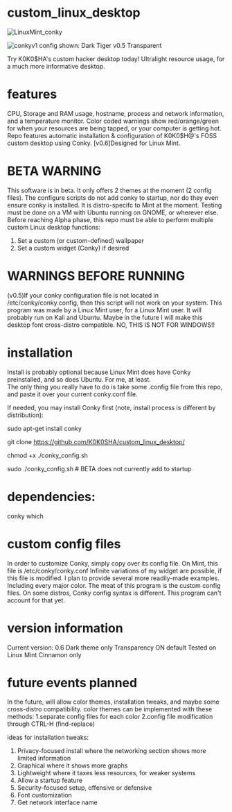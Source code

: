 # custom_linux_desktop
![LinuxMint_conky](https://user-images.githubusercontent.com/92905002/180729486-7de75293-16da-42f0-9621-8d48ce0909a8.png)

![conkyv1](https://user-images.githubusercontent.com/92905002/180728590-d1e7c4d8-1def-41a6-8589-752cdda7b294.png)
config shown: Dark Tiger v0.5 Transparent

Try K0K0$HA's custom hacker desktop today! Ultralight resource usage, for a much more informative desktop. 
# features
CPU, Storage and RAM usage, hostname, process and network information, and a temperature monitor. Color coded warnings show red/orange/green for when your resources are being tapped, or your computer is getting hot. 
Repo features automatic installation & configuration of K0K0$H@'s FOSS custom desktop using Conky. 
[v0.6]Designed for Linux Mint. 


# BETA WARNING
This software is in beta. It only offers 2 themes at the moment (2 config files). The configure scripts do not add conky to startup, nor do they even ensure conky is installed. It is distro-specifc to Mint at the moment. Testing must be done on a VM with Ubuntu running on GNOME, or wherever else. Before reaching Alpha phase, this repo must be able to perform multiple custom Linux desktop functions:
1. Set a custom (or custom-defined) wallpaper
2. Set a custom widget (Conky) if desired

# WARNINGS BEFORE RUNNING
(v0.5)If your conky configuration file is not located in /etc/conky/conky.config, then this script will not work on your system. 
This program was made by a Linux Mint user, for a Linux Mint user. It will probably run on Kali and Ubuntu. Maybe in the future I will make this desktop font cross-distro compatible. NO, THIS IS NOT FOR WINDOWS!!

# installation
Install is probably optional because Linux Mint does have Conky preinstalled, and so does Ubuntu. For me, at least.  
The only thing you really have to do is take some .config file from this repo, and paste it over your current conky.conf file.

If needed, you may install Conky first (note, install process is different by distribution):

sudo apt-get install conky

git clone https://github.com/K0K0SHA/custom_linux_desktop/

chmod +x ./conky_config.sh

sudo ./conky_config.sh    # BETA does not currently add to startup

# dependencies:
conky
which

# custom config files
In order to customize Conky, simply copy over its config file. On Mint, this file is /etc/conky/conky.conf
Infinite variations of my widget are possible, if this file is modified. I plan to provide several more 
readily-made examples. Including every major color. The meat of this program is the custom config files.
On some distros, Conky config syntax is different. This program can't account for that yet.

# version information
Current version: 0.6
Dark theme only
Transparency ON default
Tested on Linux Mint Cinnamon only

# future events planned
In the future, will allow color themes, installation tweaks, and maybe some cross-distro compatibility.
color themes can be implemented with these methods:
1.separate config files for each color
2.config file modification through CTRL-H (find-replace)

ideas for installation tweaks:
1. Privacy-focused install where the networking section shows more limited information
2. Graphical where it shows more graphs
3. Lightweight where it taxes less resources, for weaker systems
4. Allow a startup feature
5. Security-focused setup, offensive or defensive
6. Font customization
7. Get network interface name
